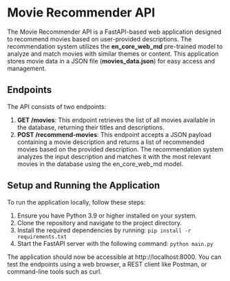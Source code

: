 # Movie Recommender API

The Movie Recommender API is a FastAPI-based web application designed to recommend movies based on user-provided descriptions. The recommendation system utilizes the **en_core_web_md** pre-trained model to analyze and match movies with similar themes or content. This application stores movie data in a JSON file (**movies_data.json**) for easy access and management.

## Endpoints

The API consists of two endpoints:

1. **GET /movies**: This endpoint retrieves the list of all movies available in the database, returning their titles and descriptions.
2. **POST /recommend-movies**: This endpoint accepts a JSON payload containing a movie description and returns a list of recommended movies based on the provided description. The recommendation system analyzes the input description and matches it with the most relevant movies in the database using the en_core_web_md model.

## Setup and Running the Application

To run the application locally, follow these steps:

1. Ensure you have Python 3.9 or higher installed on your system.
2. Clone the repository and navigate to the project directory.
3. Install the required dependencies by running:
`pip install -r requirements.txt`
4. Start the FastAPI server with the following command:
`python main.py`

The application should now be accessible at http://localhost:8000. You can test the endpoints using a web browser, a REST client like Postman, or command-line tools such as curl.
